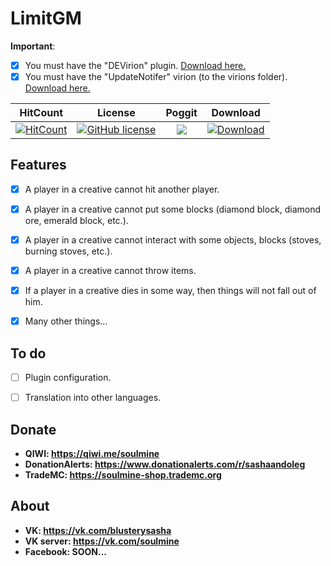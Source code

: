 # LimitGM

__Important__:
- [x] You must have the "DEVirion" plugin. [Download here.](https://poggit.pmmp.io/p/DEVirion)
- [x] You must have the "UpdateNotifer" virion (to the virions folder). [Download here.](https://poggit.pmmp.io/ci/JackMD/UpdateNotifier/UpdateNotifier)

| HitCount | License | Poggit | Download |
|:--:|:--:|:--:|:--:|
|[![HitCount](http://hits.dwyl.io/BlusterySasha-SoulMine/LimitGM.svg)](http://hits.dwyl.io/BlusterySasha-SoulMine/LimitGM)|[![GitHub license](https://img.shields.io/github/license/BlusterySasha-SoulMine/LimitGM.svg)](https://github.com/BlusterySasha-SoulMine/LimitGM/blob/master/LICENSE)|[![](https://poggit.pmmp.io/shield.state/LimitGM)](https://poggit.pmmp.io/p/LimitGM)|[![Download](https://img.shields.io/badge/Download-.phar-green)](https://poggit.pmmp.io/r/65646/LimitGM.phar)|

## __Features__
- [x] A player in a creative cannot hit another player.
- [x] A player in a creative cannot put some blocks (diamond block, diamond ore, emerald block, etc.).
- [x] A player in a creative cannot interact with some objects, blocks (stoves, burning stoves, etc.).
- [x] A player in a creative cannot throw items.
- [x] If a player in a creative dies in some way, then things will not fall out of him.
- [x] Many other things...


## __To do__
- [ ] Plugin configuration.
- [ ] Translation into other languages.


## __Donate__
- __QIWI: https://qiwi.me/soulmine__
- __DonationAlerts: https://www.donationalerts.com/r/sashaandoleg__
- __TradeMC: https://soulmine-shop.trademc.org__

## __About__
- __VK: https://vk.com/blusterysasha__
- __VK server: https://vk.com/soulmine__
- __Facebook: SOON...__
